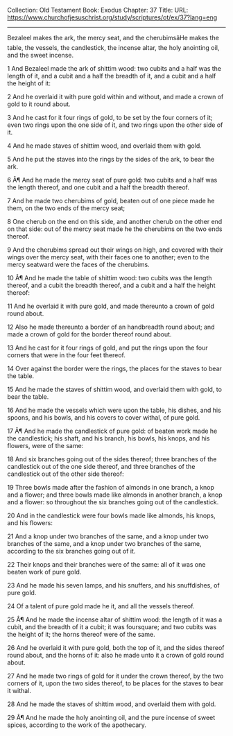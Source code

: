Collection: Old Testament
Book: Exodus
Chapter: 37
Title: 
URL: https://www.churchofjesuschrist.org/study/scriptures/ot/ex/37?lang=eng

---

Bezaleel makes the ark, the mercy seat, and the cherubimsâHe makes the table, the vessels, the candlestick, the incense altar, the holy anointing oil, and the sweet incense.

1 And Bezaleel made the ark of shittim wood: two cubits and a half was the length of it, and a cubit and a half the breadth of it, and a cubit and a half the height of it:

2 And he overlaid it with pure gold within and without, and made a crown of gold to it round about.

3 And he cast for it four rings of gold, to be set by the four corners of it; even two rings upon the one side of it, and two rings upon the other side of it.

4 And he made staves of shittim wood, and overlaid them with gold.

5 And he put the staves into the rings by the sides of the ark, to bear the ark.

6 Â¶ And he made the mercy seat of pure gold: two cubits and a half was the length thereof, and one cubit and a half the breadth thereof.

7 And he made two cherubims of gold, beaten out of one piece made he them, on the two ends of the mercy seat;

8 One cherub on the end on this side, and another cherub on the other end on that side: out of the mercy seat made he the cherubims on the two ends thereof.

9 And the cherubims spread out their wings on high, and covered with their wings over the mercy seat, with their faces one to another; even to the mercy seatward were the faces of the cherubims.

10 Â¶ And he made the table of shittim wood: two cubits was the length thereof, and a cubit the breadth thereof, and a cubit and a half the height thereof:

11 And he overlaid it with pure gold, and made thereunto a crown of gold round about.

12 Also he made thereunto a border of an handbreadth round about; and made a crown of gold for the border thereof round about.

13 And he cast for it four rings of gold, and put the rings upon the four corners that were in the four feet thereof.

14 Over against the border were the rings, the places for the staves to bear the table.

15 And he made the staves of shittim wood, and overlaid them with gold, to bear the table.

16 And he made the vessels which were upon the table, his dishes, and his spoons, and his bowls, and his covers to cover withal, of pure gold.

17 Â¶ And he made the candlestick of pure gold: of beaten work made he the candlestick; his shaft, and his branch, his bowls, his knops, and his flowers, were of the same:

18 And six branches going out of the sides thereof; three branches of the candlestick out of the one side thereof, and three branches of the candlestick out of the other side thereof:

19 Three bowls made after the fashion of almonds in one branch, a knop and a flower; and three bowls made like almonds in another branch, a knop and a flower: so throughout the six branches going out of the candlestick.

20 And in the candlestick were four bowls made like almonds, his knops, and his flowers:

21 And a knop under two branches of the same, and a knop under two branches of the same, and a knop under two branches of the same, according to the six branches going out of it.

22 Their knops and their branches were of the same: all of it was one beaten work of pure gold.

23 And he made his seven lamps, and his snuffers, and his snuffdishes, of pure gold.

24 Of a talent of pure gold made he it, and all the vessels thereof.

25 Â¶ And he made the incense altar of shittim wood: the length of it was a cubit, and the breadth of it a cubit; it was foursquare; and two cubits was the height of it; the horns thereof were of the same.

26 And he overlaid it with pure gold, both the top of it, and the sides thereof round about, and the horns of it: also he made unto it a crown of gold round about.

27 And he made two rings of gold for it under the crown thereof, by the two corners of it, upon the two sides thereof, to be places for the staves to bear it withal.

28 And he made the staves of shittim wood, and overlaid them with gold.

29 Â¶ And he made the holy anointing oil, and the pure incense of sweet spices, according to the work of the apothecary.
